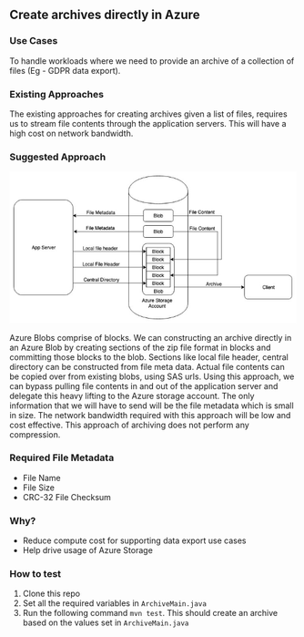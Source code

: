 ## Create archives directly in Azure

### Use Cases

To handle workloads where we need to provide an archive of a collection of files (Eg - GDPR data export).

### Existing Approaches

The existing approaches for creating archives given a list of files, requires us to stream file contents through the 
application servers. This will have a high cost on network bandwidth.

### Suggested Approach

![](./archive.jpg)

Azure Blobs comprise of blocks. We can constructing an archive directly in an Azure Blob by creating sections of the 
zip file format in blocks and committing those blocks to the blob. Sections like local file header, central directory 
can be constructed from file meta data. Actual file contents can be copied over from existing blobs, using SAS urls. 
Using this approach, we can bypass pulling file contents in and out of the application server and delegate this heavy 
lifting to the Azure storage account. The only information that we will have to send will be the file metadata which 
is small in size. The network bandwidth required with this approach will be low and cost effective. This approach of 
archiving does not perform any compression.

### Required File Metadata
- File Name
- File Size
- CRC-32 File Checksum

### Why?
- Reduce compute cost for supporting data export use cases
- Help drive usage of Azure Storage

### How to test
1. Clone this repo
2. Set all the required variables in ```ArchiveMain.java```
2. Run the following command ```mvn test```. This should create an archive based on the values set in ```ArchiveMain.java```


